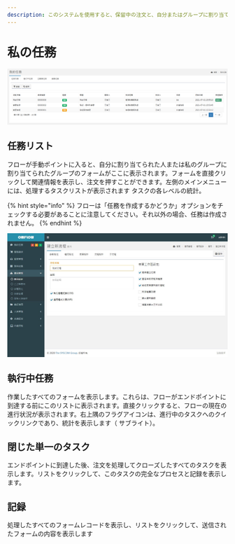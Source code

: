 ```yaml
---
description: このシステムを使用すると、保留中の注文と、自分またはグループに割り当てられた関連する履歴レコードをすばやく確認できます。
---
```


# 私の任務

![](../.gitbook/assets/tu-pian-%20%2840%29.png)

## 任務リスト

フローが手動ポイントに入ると、自分に割り当てられた人または私のグループに割り当てられたグループのフォームがここに表示されます。フォームを直接クリックして関連情報を表示し、注文を押すことができます。左側のメインメニューには、処理するタスクリストが表示されます タスクの各レベルの統計。

{% hint style="info" %}
フローは「任務を作成するかどうか」オプションをチェックする必要があることに注意してください。それ以外の場合、任務は作成されません。
{% endhint %}

![](../.gitbook/assets/pic024.jpg)

## 執行中任務

作業したすべてのフォームを表示します。これらは、フローがエンドポイントに到達する前にこのリストに表示されます。直接クリックすると、フローの現在の進行状況が表示されます。右上隅のフラグアイコンは、進行中のタスクへのクイックリンクであり、統計を表示します（ サブライト）。

## 閉じた単一のタスク

エンドポイントに到達した後、注文を処理してクローズしたすべてのタスクを表示します。リストをクリックして、このタスクの完全なプロセスと記録を表示します。

## 記録

処理したすべてのフォームレコードを表示し、リストをクリックして、送信されたフォームの内容を表示します




